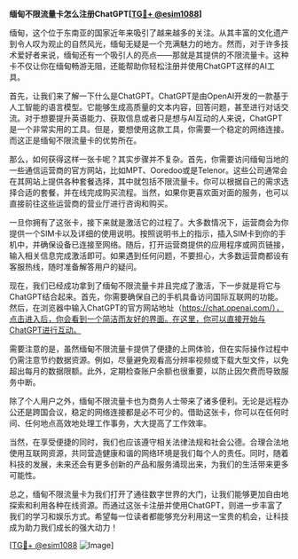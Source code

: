 **缅甸不限流量卡怎么注册ChatGPT[[TG💪+ @esim1088](https://t.me/s/esim1088)]**

缅甸，这个位于东南亚的国家近年来吸引了越来越多的关注。从其丰富的文化遗产到令人叹为观止的自然风光，缅甸无疑是一个充满魅力的地方。然而，对于许多技术爱好者来说，缅甸还有一个吸引人的亮点——那就是其提供的不限流量卡。这种卡不仅让你在缅甸畅游无阻，还能帮助你轻松注册并使用ChatGPT这样的AI工具。

首先，让我们来了解一下什么是ChatGPT。ChatGPT是由OpenAI开发的一款基于人工智能的语言模型。它能够生成高质量的文本内容，回答问题，甚至进行对话交流。对于想要提升英语能力、获取信息或者只是想与AI互动的人来说，ChatGPT是一个非常实用的工具。但是，要想使用这款工具，你需要一个稳定的网络连接。而这正是缅甸不限流量卡的优势所在。

那么，如何获得这样一张卡呢？其实步骤并不复杂。首先，你需要访问缅甸当地的一些通信运营商的官方网站，比如MPT、Ooredoo或是Telenor。这些公司通常会在其网站上提供各种套餐选择，其中就包括不限流量卡。你可以根据自己的需求选择合适的套餐，并在线完成购买流程。当然，如果你更喜欢面对面的服务，也可以直接前往这些运营商的营业厅进行咨询和购买。

一旦你拥有了这张卡，接下来就是激活它的过程了。大多数情况下，运营商会为你提供一个SIM卡以及详细的使用说明。按照说明书上的指示，插入SIM卡到你的手机中，并确保设备已连接至网络。随后，打开运营商提供的应用程序或网页链接，输入相关信息完成激活即可。如果遇到任何问题，不要担心，大多数运营商都设有客服热线，随时准备解答用户的疑问。

现在，我们已经成功拿到了缅甸不限流量卡并且完成了激活，下一步就是将它与ChatGPT结合起来。首先，你需要确保自己的手机具备访问国际互联网的功能。然后，在浏览器中输入ChatGPT的官方网站地址（https://chat.openai.com/），点击进入后，你会看到一个简洁而友好的界面。在这里，你可以直接开始与ChatGPT进行互动。

需要注意的是，虽然缅甸不限流量卡提供了便捷的上网体验，但在实际操作过程中仍需注意节约数据资源。例如，尽量避免观看高分辨率视频或下载大型文件，以免超出每月的数据限额。此外，定期检查账户余额也很重要，以防止因欠费而导致服务中断。

除了个人用户之外，缅甸不限流量卡也为商务人士带来了诸多便利。无论是远程办公还是跨国会议，稳定的网络连接都是必不可少的。借助这张卡，你可以在任何时间、任何地点高效地处理工作事务，大大提高了工作效率。

当然，在享受便捷的同时，我们也应该遵守相关法律法规和社会公德。合理合法地使用互联网资源，共同营造健康和谐的网络环境是我们每个人的责任。同时，随着科技的发展，未来还会有更多创新的产品和服务涌现出来，为我们的生活带来更多可能性。

总之，缅甸不限流量卡为我们打开了通往数字世界的大门，让我们能够更加自由地探索和利用各种在线资源。而通过这张卡注册并使用ChatGPT，则进一步丰富了我们的学习和娱乐方式。希望每一位读者都能够充分利用这一宝贵的机会，让科技成为助力我们成长的强大动力！

[[TG💪+ @esim1088](https://t.me/s/esim1088) ![Image](https://i.postimg.cc/4NQfJmqS/Snipaste-2025-05-13-00-14-12.png)]